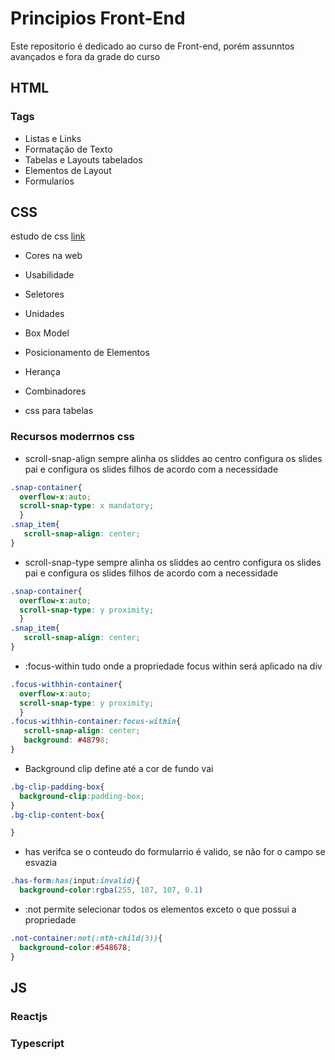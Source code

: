 # Principios Front-End
Este repositorio é dedicado ao curso de Front-end, porém assunntos avançados e fora da grade do curso

## HTML

### Tags

- Listas e Links
- Formatação de Texto
- Tabelas e Layouts tabelados
- Elementos de Layout
 - Formularios

## CSS

estudo de css [link](https://www.w3schools.com/css/)
 - Cores na web
 - Usabilidade
- Seletores
- Unidades
- Box Model
- Posicionamento de Elementos

- Herança
- Combinadores
- css para tabelas

### Recursos moderrnos css

- scroll-snap-align
sempre alinha os sliddes ao centro configura os slides pai e configura os slides filhos de acordo com a necessidade
```css
.snap-container{
  overflow-x:auto;
  scroll-snap-type: x mandatory;
  }
.snap_item{
   scroll-snap-align: center;
}
```

- scroll-snap-type
sempre alinha os sliddes ao centro configura os slides pai e configura os slides filhos de acordo com a necessidade
```css
.snap-container{
  overflow-x:auto;
  scroll-snap-type: y proximity;
  }
.snap_item{
   scroll-snap-align: center;
}

```

- :focus-within
  tudo onde a propriedade focus within será aplicado na div
```css
.focus-withhin-container{
  overflow-x:auto;
  scroll-snap-type: y proximity;
  }
.focus-withhin-container:focus-within{
   scroll-snap-align: center;
   background: #48798;
}

```
- Background clip
define até a cor de fundo vai
```css
.bg-clip-padding-box{
  background-clip:padding-box;
}
.bg-clip-content-box{

}
```

- has
verifca se o conteudo do formularrio é valido,  se não for o campo se esvazia

```css
.has-form:has(input:invalid){
  background-color:rgba(255, 107, 107, 0.1)
```


- :not
permite selecionar todos os elementos exceto o que possui a propriedade
```css
.not-container:not(:nth-child(3)){
  background-color:#548678;
}

```


## JS

### Reactjs

### Typescript
